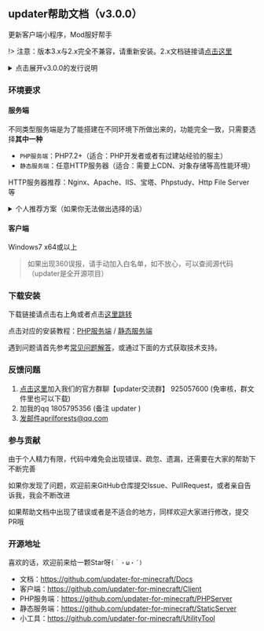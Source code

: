 ## updater帮助文档（v3.0.0）

更新客户端小程序，Mod服好帮手

!> 注意：版本3.x与2.x完全不兼容，请重新安装。2.x文档链接请[点击这里](历史版本文档.md)

<details>
<summary>点击展开v3.0.0的发行说明</summary>
不知不觉距离updater第一个版本发布已经过去5年了，感谢各位服主/用户/大佬们在这些日子里以来的支持和陪伴。一眨眼3.0.0版本也已经发布了，3.x可能是最后一个大版本，因为我也即将面临工作的压力，闲余时间越来越少。updater同时也是一个公益项目，所有相关源代码完全开源，欢迎各大开发者给项目提出问题，意见。
v3.0.0主要以重写/修复为主，之前v2.x使用json配置文件，但很多人都不熟悉json语法，很容易漏掉列表末尾的逗号，现在v3.0.0使用yaml格式配置文件，只要有过开服经验的人，都能轻易上手。

v3.0.0同样修复了v2.x遗留的兼容问题，有很多人向我反映，在自己的电脑上没问题，但是玩家电脑上各种报错。这个问题可能与pywebview依赖winform有关，现在v3.0.0使用electron框架构建，由c/c++驱动，不依赖.net，兼容性会好很多。

v3.0.0也移除了自身热升级功能，考虑到updater项目并不是一个更新特别频繁的项目，而加入热升级同时又会增加配置的复杂性和不稳定性，所以v3.0.0不再包含包含自身热升级的功能，这同时也会带来一些好处，比如启动速度提升，服务端文件变小，单文件易安装和配置等。

</details>

### 环境要求

<!-- tabs:start -->

#### **服务端**

不同类型服务端是为了能搭建在不同环境下所做出来的，功能完全一致，只需要选择**其中一种**

+ `PHP服务端`：PHP7.2+（适合：PHP开发者或者有过建站经验的服主）
+ `静态服务端`：任意HTTP服务器（适合：需要上CDN、对象存储等高性能环境）

HTTP服务器推荐：Nginx、Apache、IIS、宝塔、Phpstudy、Http File Server等

<details>
<summary>个人推荐方案（如果你无法做出选择的话）</summary>

`小型规模服务器`或者`朋友联机`的话使用php服务端和静态服务端都可以。如果有现成的宝塔等环境的话，建议选择php服务端，毕竟开箱即用，配置也特别方便！但如果你和我一样是个白嫖党的话，喜爱白嫖各种pages服务当做更新服务器，那可以使用静态服务端，好处是不花一分钱，速度还不错，缺点是部分服务不稳定，有时候会出现无法访问的情况。

`中大规模服务器`的话，推荐静态服务端，一是不用安装在vps上和mc服务端争抢宝贵的带宽（买过服务器的应该都知道带宽价格极其昂贵），二是下载速度有保证，像阿里和腾讯一般都是1000mbps的下行带宽，流量约1GB/0.5元，用多少算多少，也没有月末清理的规定，更新频率少的话，10块钱能用近大半年。如果你有国内备案的话，建议直接上CDN，流量费可以直接降低一半，1GB/0.25元，

`超大规模服务器`应该已经有合适的专业解决方案了，我就不在此献丑了。

</details>

#### **客户端**

Windows7 x64或以上

> 如果出现360误报，请手动加入白名单，如不放心，可以查阅源代码（updater是全开源项目）

<!-- tabs:end -->

### 下载安装

下载链接请点击右上角或者点击[这里跳转](下载地址.md)

点击对应的安装教程：[PHP服务端](PHP服务端安装.md ':target=_blank') / [静态服务端](静态服务端安装.md ':target=_blank')

遇到问题请首先参考[常见问题解答](FAQ.md ':target=_blank')，或通过下面的方式获取技术支持。

### 反馈问题

1. [点击这里](https://jq.qq.com/?_wv=1027&k=PqAEtn39)加入我们的官方群聊【updater交流群】 925057600  (免审核，群文件里也可以下载)
2. 加我的qq 1805795356 (备注 updater )
3. 发邮件aprilforests@qq.com

### 参与贡献

由于个人精力有限，代码中难免会出现错误、疏忽、遗漏，还需要在大家的帮助下不断完善

如果你发现了问题，欢迎前来GitHub仓库提交Issue、PullRequest，或者亲自告诉我，我会不断改进

如果帮助文档中出现了错误或者是不适合的地方，同样欢迎大家进行修改，提交PR哦

### 开源地址

喜欢的话，欢迎前来给一颗Star呀`(｀・ω・´)`

+ 文档：https://github.com/updater-for-minecraft/Docs
+ 客户端：https://github.com/updater-for-minecraft/Client
+ PHP服务端：https://github.com/updater-for-minecraft/PHPServer
+ 静态服务端：https://github.com/updater-for-minecraft/StaticServer
+ 小工具：https://github.com/updater-for-minecraft/UtilityTool
